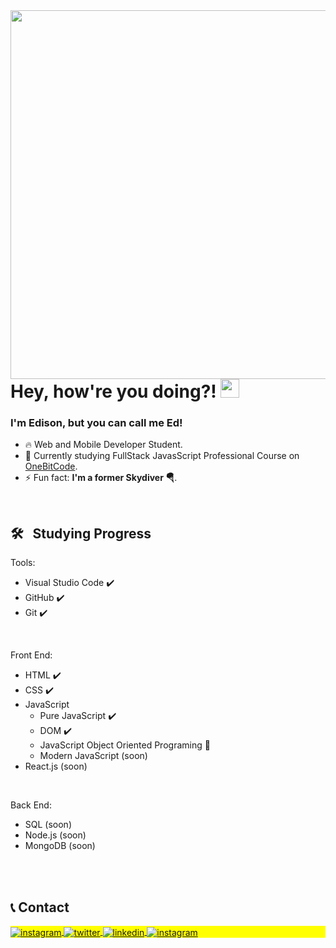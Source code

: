 <!--
<p align="left"> <img src="https://komarev.com/ghpvc/?username=maykbrito&color=yellow" alt="Profile views" /> </p>
-->
<img align="right" height="590em" src="https://raw.githubusercontent.com/gist/EdisonMatos/30b0caded5a41fc479dc9faa7e835980/raw/cb8391322b8bc0d528490928ee9a7c6db8a3f287/githubcard.svg"/>


<h1 align="left">Hey, how're you doing?! <img src="https://raw.githubusercontent.com/kaueMarques/kaueMarques/master/hi.gif" height="30px" width="30px"></h1>
<h3 align="left">I'm Edison, but you can call me Ed!</h3>

- 🔥 Web and Mobile Developer Student.
- 🔭 Currently studying FullStack JavasScript Professional Course on [OneBitCode](https://onebitcode.com/lp/).
- ⚡ Fun fact: **I'm a former Skydiver 🪂**.

<br>

## 🛠 &nbsp; Studying Progress

Tools:
- Visual Studio Code ✔️
- GitHub ✔️
- Git ✔️
<br>

Front End:
<ul><li>HTML ✔️</li>
<li>CSS ✔️</li>
<li>JavaScript
  <ul>
    <li>Pure JavaScript ✔️</li>
    <li>DOM ✔️</li>
    <li>JavaScript Object Oriented Programing 📖</li>
    <li>Modern JavaScript (soon)</>
  </ul></li>
<li>React.js (soon)</li>
</ul>
<br>

Back End:
- SQL (soon)
- Node.js (soon)
- MongoDB (soon)
<br>
<br>

## 📞 Contact

<p align="left" style="background:yellow">
</a>
  <a href="https://t.me/edmatoss" target="_blank">
 <img align="center" src="https://img.shields.io/badge/-edisonMatos-05122A?style=flat&logo=telegram" alt="instagram"/>
</a>
<a href="https://twitter.com/edisonmatos33" target="_blank">
  <img align="center" src="https://img.shields.io/badge/-edisonMatos-05122A?style=flat&logo=twitter" alt="twitter"/>  
</a>
<a href="https://www.linkedin.com/in/edison-matoss" target="_blank">
  <img align="center" src="https://img.shields.io/badge/-edisonMatos-05122A?style=flat&logo=linkedin" alt="linkedin"/>
</a>
<a href="https://www.instagram.com/edison_matoss/" target="_blank">
 <img align="center" src="https://img.shields.io/badge/-edisonMatos-05122A?style=flat&logo=instagram" alt="instagram"/>

<br>
  
<!--
<br><br>
<img width="490em" src="https://github-readme-twitter-gazf.vercel.app/api?id=edisonmatos33&layout=wide&show_reply=off&show_retweet=off" />


**maykbrito/maykbrito** is a ✨ _special_ ✨ repository because its `README.md` (this file) appears on your GitHub profile.

Here are some ideas to get you started:

- 🔭 I’m currently working on ...
- 🌱 I’m currently learning ...
- 👯 I’m looking to collaborate on ...
- 🤔 I’m looking for help with ...
- 💬 Ask me about ...
- 📫 How to reach me: ...
- 😄 Pronouns: ...
- ⚡ Fun fact: ...

![Visual Studio Code](https://img.shields.io/badge/-Visual%20Studio%20Code-05122A?style=flat&logo=visual-studio-code&logoColor=007ACC)&nbsp; ✔️
![Git](https://img.shields.io/badge/-Git-05122A?style=flat&logo=git)&nbsp; ✔️
![GitHub](https://img.shields.io/badge/-GitHub-05122A?style=flat&logo=github)&nbsp; ✔️
![HTML](https://img.shields.io/badge/-HTML-05122A?style=flat&logo=HTML5)&nbsp; ✔️
![CSS](https://img.shields.io/badge/-CSS-05122A?style=flat&logo=CSS3&logoColor=1572B6)&nbsp; ✔️
![JavaScript](https://img.shields.io/badge/-JavaScript-05122A?style=flat&logo=javascript)&nbsp; In process...
![MongoDB](https://img.shields.io/badge/-Mongo-05122A?style=flat&logo=mongoDB&logoColor=1572B6)&nbsp; Soon.
![Node.js](https://img.shields.io/badge/-Node.js-05122A?style=flat&logo=node.js)&nbsp; Soon.
![React](https://img.shields.io/badge/-React-05122A?style=flat&logo=react)&nbsp; Soon.
![Bulma](https://img.shields.io/badge/-Bulma-05122A?style=flat&logo=bulma&logoColor=1572B6)&nbsp; Soon.

## ⚙️ &nbsp;GitHub Analytics
<p align="left">
<img width="530em" src="https://github-readme-stats.vercel.app/api?username=EdisonMatos&show_icons=true&theme=vision-friendly-dark" alt="Edison's stats"/>
<img width="530em" src="https://github-readme-stats.vercel.app/api/top-langs/?username=EdisonMatos&layout=compact&theme=vision-friendly-dark" alt="Edison's most languages"/>
</p>

-->
